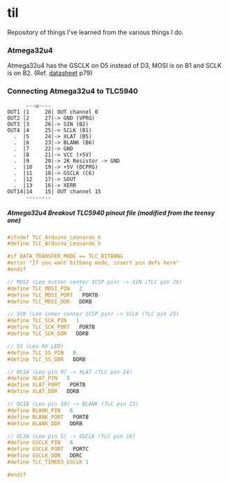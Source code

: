 # til
Repository of things I've learned from the various things I do.

### Atmega32u4
Atmega32u4 has the GSCLK on D5 instead of D3, MOSI is on B1 and SCLK is on B2. (Ref. [datasheet](http://www.atmel.com/Images/Atmel-7766-8-bit-AVR-ATmega16U4-32U4_Datasheet.pdf) p79)


### Connecting Atmega32u4 to TLC5940
```
      ---u----
OUT1 |1     28| OUT channel 0
OUT2 |2     27|-> GND (VPRG)
OUT3 |3     26|-> SIN (B2)
OUT4 |4     25|-> SCLK (B1)
  .  |5     24|-> XLAT (B5)
  .  |6     23|-> BLANK (B6)
  .  |7     22|-> GND
  .  |8     21|-> VCC (+5V)
  .  |9     20|-> 2K Resistor -> GND
  .  |10    19|-> +5V (DCPRG)
  .  |11    18|-> GSCLK (C6)
  .  |12    17|-> SOUT
  .  |13    16|-> XERR
OUT14|14    15| OUT channel 15
      --------
```

##### Atmega32u4 Breakout TLC5940 pinout file (modified from the teensy one)
```cpp
#ifndef TLC_Arduino_Leonardo_h
#define TLC_Arduino_Leonardo_h

#if DATA_TRANSFER_MODE == TLC_BITBANG
#error "If you want bitbang mode, insert pin defs here"
#endif

// MOSI (Leo outter center ICSP pin) -> SIN (TLC pin 26)
#define TLC_MOSI_PIN   2
#define TLC_MOSI_PORT   PORTB
#define TLC_MOSI_DDR   DDRB

// SCK (Leo inner center ICSP pin) -> SCLK (TLC pin 25)
#define TLC_SCK_PIN   1
#define TLC_SCK_PORT   PORTB
#define TLC_SCK_DDR   DDRB

// SS (Leo RX LED)
#define TLC_SS_PIN   0
#define TLC_SS_DDR   DDRB

// OC1A (Leo pin 9) -> XLAT (TLC pin 24)
#define XLAT_PIN   5
#define XLAT_PORT   PORTB
#define XLAT_DDR   DDRB

// OC1B (Leo pin 10) -> BLANK (TLC pin 23)
#define BLANK_PIN   6
#define BLANK_PORT   PORTB
#define BLANK_DDR   DDRB

// OC3A (Leo pin 5) -> GSCLK (TLC pin 18)
#define GSCLK_PIN   6
#define GSCLK_PORT   PORTC
#define GSCLK_DDR   DDRC
#define TLC_TIMER3_GSCLK 1

#endif
```
